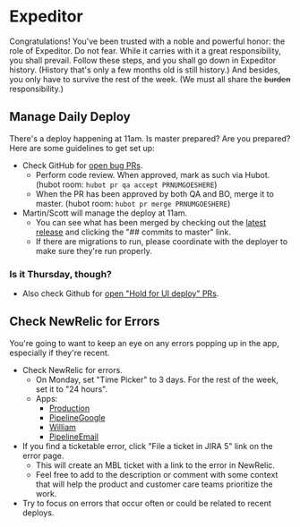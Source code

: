 # Expeditor

Congratulations! You've been trusted with a noble and powerful honor: the role of Expeditor. Do not fear. While it carries with it a great responsibility, you shall prevail. Follow these steps, and you shall go down in Expeditor history. (History that's only a few months old is still history.) And besides, you only have to survive the rest of the week. (We must all share the ~~burden~~ responsibility.)

## Manage Daily Deploy

There's a deploy happening at 11am. Is master prepared? Are you prepared? Here are some guidelines to get set up:

* Check GitHub for [open bug PRs][GH bug PRs].
  * Perform code review. When approved, mark as such via Hubot. (hubot room: `hubot pr qa accept PRNUMGOESHERE`)
  * When the PR has been approved by both QA and BO, merge it to master. (hubot room: `hubot pr merge PRNUMGOESHERE`)
* Martin/Scott will manage the deploy at 11am.
  * You can see what has been merged by checking out the [latest release][] and clicking the "## commits to master" link.
  * If there are migrations to run, please coordinate with the deployer to make sure they're run properly.

### Is it Thursday, though?

* Also check Github for [open "Hold for UI deploy" PRs][GH UI PRs].

## Check NewRelic for Errors

You're going to want to keep an eye on any errors popping up in the app, especially if they're recent.

* Check NewRelic for errors.
  * On Monday, set "Time Picker" to 3 days. For the rest of the week, set it to "24 hours".
  * Apps:
    * [Production][]
    * [PipelineGoogle][]
    * [William][]
    * [PipelineEmail][]
* If you find a ticketable error, click "File a ticket in JIRA 5" link on the error page.
  * This will create an MBL ticket with a link to the error in NewRelic.
  * Feel free to add to the description or comment with some context that will help the product and customer care teams prioritize the work.
* Try to focus on errors that occur often or could be related to recent deploys.

[GH bug PRs]: https://github.com/pulls?q=is%3Aopen+is%3Apr+user%3APipelineDeals+label%3Abug
[GH UI PRs]: https://github.com/pulls?utf8=%E2%9C%93&q=is%3Aopen+is%3Apr+user%3APipelineDeals+label%3A%22Hold+for+UI+deploy%22++-label%3AWIP
[latest release]: https://github.com/PipelineDeals/pipeline_deals/releases/latest

[Production]: https://rpm.newrelic.com/accounts/7082/applications/1944961/traced_errors
[PipelineGoogle]: https://rpm.newrelic.com/accounts/7082/applications/3658335/traced_errors
[William]: https://rpm.newrelic.com/accounts/7082/applications/4073616/traced_errors
[PipelineEmail]: https://rpm.newrelic.com/accounts/7082/applications/2102351/traced_errors
